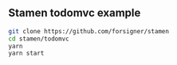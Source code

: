 
## Stamen todomvc example

```bash
git clone https://github.com/forsigner/stamen
cd stamen/todomvc
yarn
yarn start
```